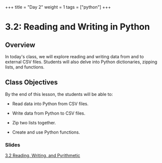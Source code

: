 +++
title = "Day 2"
weight = 1
tags = ["python"] 
+++

# 3.2: Reading and Writing in Python

## Overview

In today's class, we will explore reading and writing data from and to external CSV files. Students will also delve into Python dictionaries, zipping lists, and functions.

## Class Objectives

By the end of this lesson, the students will be able to:

* Read data into Python from CSV files.

* Write data from Python to CSV files.

* Zip two lists together.

* Create and use Python functions.

### Slides
[3.2 Reading, Writing, and Pyrithmetic](https://docs.google.com/presentation/d/1Mu-qvYd0BMbh0u02WSFc9LPl_lyeu99Qpa8UjBZKX1g/edit?usp=sharing)
